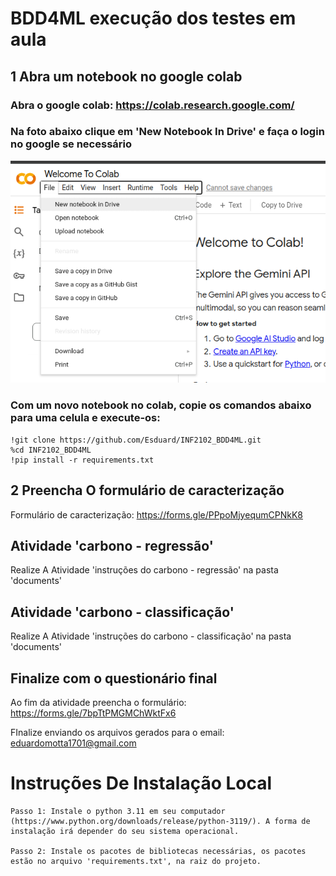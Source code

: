 # BDD4ML execução dos testes em aula


## 1 Abra um notebook no google colab

### Abra o google colab: https://colab.research.google.com/

### Na foto abaixo clique em 'New Notebook In Drive' e faça o login no google se necessário


![Google Colab](images/colab.png)


### Com um novo notebook no colab, copie os comandos abaixo para uma celula e execute-os:

```
!git clone https://github.com/Esduard/INF2102_BDD4ML.git
%cd INF2102_BDD4ML
!pip install -r requirements.txt
```

## 2 Preencha O formulário de caracterização 

Formulário de caracterização: https://forms.gle/PPpoMjyequmCPNkK8

## Atividade 'carbono - regressão'

Realize A Atividade 'instruções do carbono  - regressão' na pasta 'documents'

## Atividade 'carbono - classificação'

Realize A Atividade 'instruções do carbono  - classificação' na pasta 'documents'

## Finalize com o questionário final

Ao fim da atividade preencha o formulário: https://forms.gle/7bpTtPMGMChWktFx6

FInalize enviando os arquivos gerados para o email: eduardomotta1701@gmail.com


# Instruções De Instalação Local

```
Passo 1: Instale o python 3.11 em seu computador (https://www.python.org/downloads/release/python-3119/). A forma de instalação irá depender do seu sistema operacional.

Passo 2: Instale os pacotes de bibliotecas necessárias, os pacotes estão no arquivo 'requirements.txt', na raiz do projeto.
```